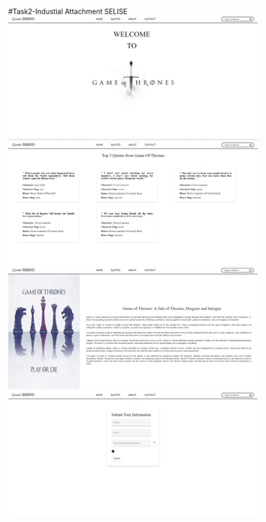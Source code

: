 #Task2-Industial Attachment SELISE
![Alt Text](1.png)
![Alt Text](2.png)
![Alt Text](3.png)
![Alt Text](4.png)
